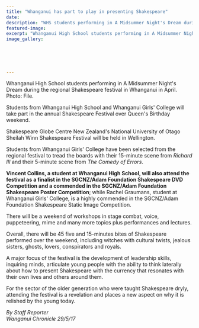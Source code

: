 ```yaml
---
title: "Whanganui has part to play in presenting Shakespeare"
date: 
description: "WHS students performing in A Midsummer Night's Dream during the regional Shakespeare festival in Whanganui..."
featured-image: 
excerpt: "Whanganui High School students performing in A Midsummer Night's Dream during the regional Shakespeare festival in Whanganui in April."
image_gallery:
	
	
	
	
	
---
```


<p>Whanganui High School students performing in A Midsummer Night's Dream during the regional Shakespeare festival in Whanganui in April.<br />Photo: File.</p>
<p>Students from <span>Whanganui High School and&nbsp;</span>Whanganui Girls' College will take part in the annual Shakespeare Festival over Queen's Birthday weekend.</p>
<p>Shakespeare Globe Centre New Zealand's National University of Otago Sheilah Winn Shakespeare Festival will be held in Wellington.</p>
<p>Students from Whanganui Girls' College have been selected from the regional festival to tread the boards with their 15-minute scene from&nbsp;<em>Richard III</em>&nbsp;and their 5-minute scene from&nbsp;<em>The Comedy of Errors</em>.</p>
<p><strong>Vincent Collins, a student at Whanganui High School, will also attend the festival as a finalist in the SGCNZ/Adam Foundation Shakespeare DVD Competition and a commended in the SGCNZ/Adam Foundation Shakespeare Poster Competition</strong>; while Rachel Graumans, student at Whanganui Girls' College, is a highly commended in the SGCNZ/Adam Foundation Shakespeare Static Image Competition.</p>
<p>There will be a weekend of workshops in stage combat, voice, puppeteering, mime and many more topics plus performances and lectures.</p>
<p>Overall, there will be 45 five and 15-minutes bites of Shakespeare performed over the weekend, including witches with cultural twists, jealous sisters, ghosts, lovers, conspirators and royals.</p>
<p>A major focus of the festival is the development of leadership skills, inquiring minds, articulate young people with the ability to think laterally about how to present Shakespeare with the currency that resonates with their own lives and others around them.</p>
<p>For the sector of the older generation who were taught Shakespeare dryly, attending the festival is a revelation and places a new aspect on why it is relished by the young today.</p>
<p class="clear syndicator"><em>By Staff Reporter</em><br /><em>Wanganui Chronicle 29/5/17</em></p>

